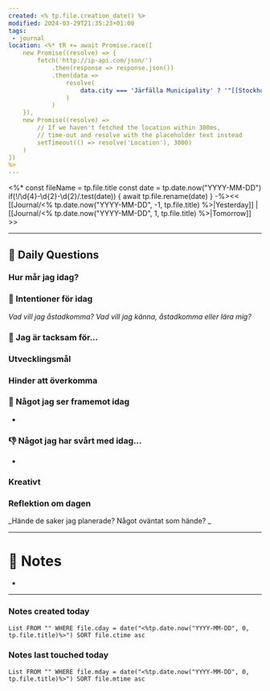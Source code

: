 ```yaml
---
created: <% tp.file.creation_date() %>
modified: 2024-03-29T21:35:23+01:00
tags:
 - journal
location: <%* tR += await Promise.race([
    new Promise((resolve) => {
        fetch('http://ip-api.com/json/')
            .then(response => response.json())
            .then(data => 
		        resolve(
			        data.city === 'Järfälla Municipality' ? '"[[Stockholm]]"' : `"[[${data.city}]]"`
			    )
			)
    }),
    new Promise((resolve) =>
        // If we haven't fetched the location within 300ms,
        // time-out and resolve with the placeholder text instead
        setTimeout(() => resolve('Location'), 3000)
    )
])
%>
---
```


<%*
const fileName = tp.file.title
const date = tp.date.now("YYYY-MM-DD")
if(!/\d{4}-\d{2}-\d{2}/.test(date)) {
  await tp.file.rename(date)
}
-%><< [[Journal/<% tp.date.now("YYYY-MM-DD", -1, tp.file.title) %>|Yesterday]] | [[Journal/<% tp.date.now("YYYY-MM-DD", 1, tp.file.title) %>|Tomorrow]] >>

---
## 📅 Daily Questions
### Hur mår jag idag?

### 🚀  Intentioner för idag
_Vad vill jag åstadkomma? Vad vill jag känna, åstadkomma eller lära mig?_

### 🙏 Jag är tacksam för...

### Utvecklingsmål

### Hinder att överkomma

### 🙌 Något jag ser framemot idag
- 

### 👎 Något jag har svårt med idag...
- 

### Kreativt

### Reflektion om dagen
_Hände de saker jag planerade? Något oväntat som hände? _

---
# 📝 Notes
- 
---
### Notes created today
```dataview
List FROM "" WHERE file.cday = date("<%tp.date.now("YYYY-MM-DD", 0, tp.file.title)%>") SORT file.ctime asc
```
### Notes last touched today
```dataview
List FROM "" WHERE file.mday = date("<%tp.date.now("YYYY-MM-DD", 0, tp.file.title)%>") SORT file.mtime asc
```